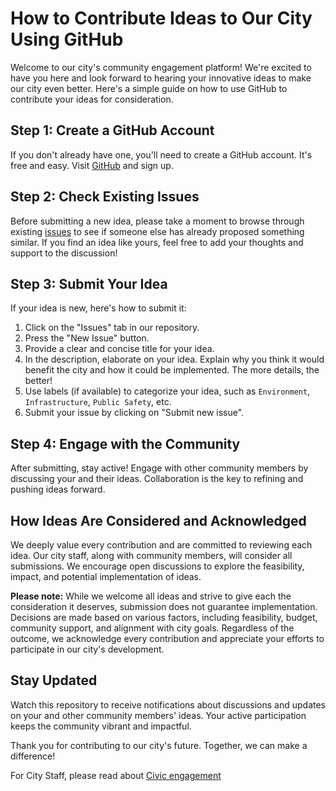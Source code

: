 # How to Contribute Ideas to Our City Using GitHub

Welcome to our city's community engagement platform! We're excited to have you here and look forward to hearing your innovative ideas to make our city even better. Here's a simple guide on how to use GitHub to contribute your ideas for consideration.

## Step 1: Create a GitHub Account
If you don't already have one, you'll need to create a GitHub account. It's free and easy. Visit [GitHub](https://github.com/join) and sign up.

## Step 2: Check Existing Issues
Before submitting a new idea, please take a moment to browse through existing [issues](https://github.com/vacaville/ideas/issues) to see if someone else has already proposed something similar. If you find an idea like yours, feel free to add your thoughts and support to the discussion!

## Step 3: Submit Your Idea
If your idea is new, here's how to submit it:
1. Click on the "Issues" tab in our repository.
2. Press the "New Issue" button.
3. Provide a clear and concise title for your idea.
4. In the description, elaborate on your idea. Explain why you think it would benefit the city and how it could be implemented. The more details, the better!
5. Use labels (if available) to categorize your idea, such as `Environment`, `Infrastructure`, `Public Safety`, etc.
6. Submit your issue by clicking on "Submit new issue".

## Step 4: Engage with the Community
After submitting, stay active! Engage with other community members by discussing your and their ideas. Collaboration is the key to refining and pushing ideas forward.

## How Ideas Are Considered and Acknowledged
We deeply value every contribution and are committed to reviewing each idea. Our city staff, along with community members, will consider all submissions. We encourage open discussions to explore the feasibility, impact, and potential implementation of ideas.

**Please note:** While we welcome all ideas and strive to give each the consideration it deserves, submission does not guarantee implementation. Decisions are made based on various factors, including feasibility, budget, community support, and alignment with city goals. Regardless of the outcome, we acknowledge every contribution and appreciate your efforts to participate in our city's development.

## Stay Updated
Watch this repository to receive notifications about discussions and updates on your and other community members' ideas. Your active participation keeps the community vibrant and impactful.

Thank you for contributing to our city's future. Together, we can make a difference!





For City Staff, please read about [Civic engagement](./CIVIC_ENGAGEMENT.md)